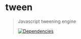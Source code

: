 # tween

>Javascript tweening engine
>
>[![Dependencies][david-image]][david-url]

[david-image]: http://img.shields.io/david/dev/nuintun/tween.svg?style=flat-square
[david-url]: https://david-dm.org/nuintun/tween?type=dev
